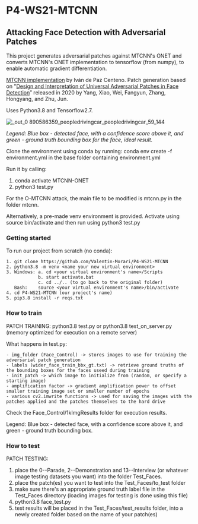 # P4-WS21-MTCNN
## Attacking Face Detection with Adversarial Patches

This project generates adversarial patches against MTCNN's ONET and converts MTCNN's ONET implementation to tensorflow (from numpy), to enable automatic gradient differentiation. 

[MTCNN implementation](https://github.com/ipazc/mtcnn) by Iván de Paz Centeno. Patch generation based on "[Design and 
Interpretation of Universal Adversarial Patches in Face Detection](https://arxiv.org/abs/1912.05021)” released in 2020 by Yang, Xiao, Wei, Fangyun, Zhang, Hongyang, and Zhu, Jun.

Uses Python3.8 and Tensorflow2.7. 

![_out_0 890586359_peopledrivingcar_peopledrivingcar_59_144](https://user-images.githubusercontent.com/35852035/161250277-c0aa3d4a-c017-4d22-ab0b-801693956343.jpg)

_Legend: Blue box - detected face, with a confidence score above it, and green - ground truth bounding box for the face, ideal result._

Clone the environment using conda by running: conda env create -f environment.yml in the base folder containing environment.yml

Run it by calling:
  1. conda activate MTCNN-ONET
  2. python3 test.py
  
For the O-MTCNN attack, the main file to be modified is mtcnn.py in the folder mtcnn. 

Alternatively, a pre-made venv environment is provided. Activate using source bin/activate and then run using python3 test.py

### Getting started

To run our project from scratch (no conda):

    1. git clone https://github.com/Valentin-Morari/P4-WS21-MTCNN
    2. python3.8 -m venv <name your new virtual environment>
    3. Windows: a. cd <your virtual environment's name>/Scripts
                b. start activate.bat
                c. cd ../.. (to go back to the original folder)
       Bash:    source <your virtual environment's name>/bin/activate
    4. cd P4-WS21-MTCNN (our project's name)
    5. pip3.8 install -r reqs.txt
  
### How to train 
  
PATCH TRAINING:
  python3.8 test.py
  or
  python3.8 test_on_server.py (memory optimized for execution on a remote server)

  What happens in test.py:
  
    - img_folder (Face_Control) -> stores images to use for training the adversarial patch generation
    - labels (wider_face_train_bbx_gt.txt) -> retrieve ground truths of the bounding boxes for the faces useed during training
    - init_patch -> which image to initialize from (random, or specify a starting image)
    - amplification factor -> gradient amplification power to offset smaller training image set or smaller number of epochs
    - various cv2.imwrite functions -> used for saving the images with the patches applied and the patches themselves to the hard drive

  Check the Face_Control/1kImgResults folder for execution results. 
  
  Legend: Blue box - detected face, with a confidence score above it, and green - ground truth bounding box.

### How to test 
  
PATCH TESTING:

  1. place the 0--Parade, 2--Demonstration and 13--Interview (or whatever image testing datasets you want) into the folder Test_Faces.
  2. place the patch(es) you want to test into the Test_Faces/to_test folder
  2. make sure there's an appropriate ground truth label file in the Test_Faces directory (loading images for testing is done using this file)
  3. python3.8 face_test.py
  4. test results will be placed in the Test_Faces/test_results folder, into a newly created folder based on the name of your patch(es)


  
    
